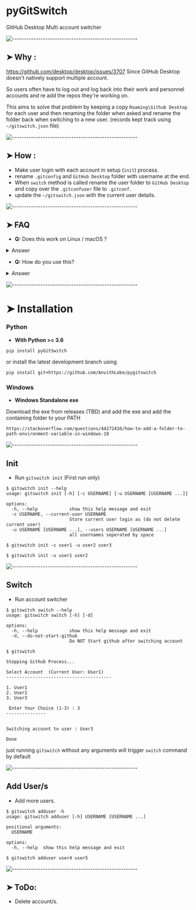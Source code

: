 # pyGitSwitch
 GitHub Desktop Multi account switcher

![-----------------------------------------------------](https://raw.githubusercontent.com/andreasbm/readme/master/assets/lines/rainbow.png)

## ➤ Why  : 
https://github.com/desktop/desktop/issues/3707
Since GitHub Desktop doesn't natively support multiple account. 

So users often have to log out and log back into their work and personnel accounts and re add the repos they're working on.

This aims to solve that problem by keeping a copy `Roaming\Github Desktop` for each user and then renaming the folder 
when asked and rename the folder back when switching to a new user. (records kept track using `~/gitswitch.json` file)


![-----------------------------------------------------](https://raw.githubusercontent.com/andreasbm/readme/master/assets/lines/cloudy.png)

## ➤ How  :
* Make user login with each account in setup (`init`) process.
* rename `.gitconfig` and `GitHub Desktop` folder with username at the end.
* When `switch` method is called rename the user folder to `GitHub Desktop` and copy over the `.gitconfuser` file to `.gitconf`. 
* update the `~/gitswitch.json` with the current user details.


![-----------------------------------------------------](https://raw.githubusercontent.com/andreasbm/readme/master/assets/lines/cloudy.png)

## ➤ FAQ
- **Q:** Does this work on Linux / macOS ?
<details>
  <summary>Answer</summary>
No this script only support windows for now. Feel free to open a pull request if you have a patch for Linux / macOS
</details>


- **Q:** How do you use this? 

<details>
  <summary>Answer</summary>
Check the installation section below. 
</details>

![-----------------------------------------------------](https://raw.githubusercontent.com/andreasbm/readme/master/assets/lines/rainbow.png)


# ➤ Installation

### Python
- **With Python >= 3.6**
```console
pip install pyGitSwitch
```
or install the latest development branch using
```console
pip install git+https://github.com/AnvithLobo/pygitswitch
```

### Windows
- **Windows Standalone exe**

Download the exe from releases (TBD) and add the exe and add the containing folder to your PATH
```
https://stackoverflow.com/questions/44272416/how-to-add-a-folder-to-path-environment-variable-in-windows-10
```

![-----------------------------------------------------](https://raw.githubusercontent.com/andreasbm/readme/master/assets/lines/cloudy.png)

## Init

- Run `gitswitch init` (First run only)
```console
$ gitswitch init --help
usage: gitswitch init [-h] [-c USERNAME] [-u USERNAME [USERNAME ...]]

options:
  -h, --help            show this help message and exit
  -c USERNAME, --current-user USERNAME
                        Store current user login as (do not delete current user)
  -u USERNAME [USERNAME ...], --users USERNAME [USERNAME ...]
                        all usernames seperated by space
```
```console
$ gitswitch init -c user1 -u user2 user3
```
```console
$ gitswitch init -u user1 user2
```
![-----------------------------------------------------](https://raw.githubusercontent.com/andreasbm/readme/master/assets/lines/cloudy.png)

## Switch

- Run account switcher 

```console
$ gitswitch switch --help
usage: gitswitch switch [-h] [-d]

options:
  -h, --help            show this help message and exit
  -d, --do-not-start-github
                        Do NOT Start github after switching account
```

```console
$ gitswitch

Stopping Github Process...

Select Account  (Current User: User1)
----------------------------------------

1. User1
2. User2
3. User3

 Enter Your Choice (1-3) : 3
---------------


Switching account to user : User3

Done
```

just running `gitswitch` without any arguments will trigger `switch` command by default

![-----------------------------------------------------](https://raw.githubusercontent.com/andreasbm/readme/master/assets/lines/cloudy.png)
## Add User/s

- Add more users. 
```console
$ gitswitch adduser -h
usage: gitswitch adduser [-h] USERNAME [USERNAME ...]

positional arguments:
  USERNAME

options:
  -h, --help  show this help message and exit
```

```console
$ gitswitch adduser user4 user5
```

![-----------------------------------------------------](https://raw.githubusercontent.com/andreasbm/readme/master/assets/lines/rainbow.png)

 ➤ ToDo:
-------
* Delete account/s.


